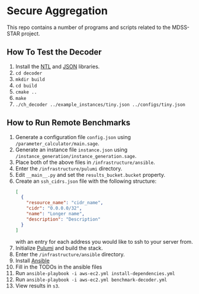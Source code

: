 # Secure Aggregation

This repo contains a number of programs and scripts related to the MDSS-STAR project.

## How To Test the Decoder

1. Install the [NTL](https://libntl.org/) and [JSON](https://github.com/nlohmann/json) libraries.
1. `cd decoder`
1. `mkdir build`
1. `cd build`
1. `cmake ..`
1. `make`
1. `./ch_decoder ../example_instances/tiny.json ../configs/tiny.json`

## How to Run Remote Benchmarks

1. Generate a configuration file `config.json` using `/parameter_calculator/main.sage`.
1. Generate an instance file `instance.json` using `/instance_generation/instance_generation.sage`.
1. Place both of the above files in `/infrastructure/ansible`.
1. Enter the `/infrastructure/pulumi` directory.
1. Edit `__main__.py` and set the `results_bucket.bucket` property.
1. Create an `ssh_cidrs.json` file with the following structure:
   ```json
   [
     {
       "resource_name": "cidr_name",
       "cidr": "0.0.0.0/32",
       "name": "Longer name",
       "description": "Description"
     }
   ]
   ```
   with an entry for each address you would like to ssh to your server from.
1. Initialize [Pulumi](https://www.pulumi.com/) and build the stack.
1. Enter the `/infrastructure/ansible` directory.
1. Install [Ansible](https://docs.ansible.com/ansible/latest/index.html)
1. Fill in the TODOs in the ansible files
1. Run `ansible-playbook -i aws-ec2.yml install-dependencies.yml`
1. Run `ansible-playbook -i aws-ec2.yml benchmark-decoder.yml`
1. View results in `s3`.
